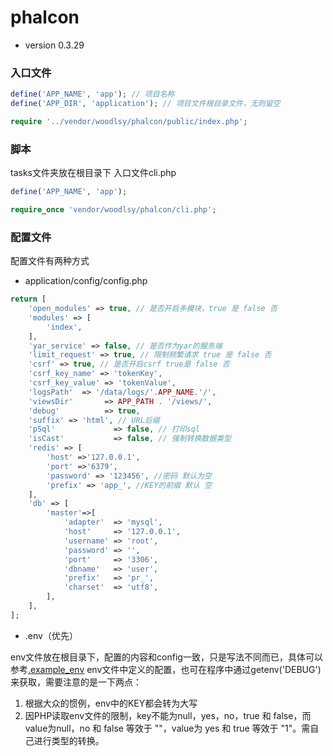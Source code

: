 # phalcon
- version 0.3.29
### 入口文件
```php
define('APP_NAME', 'app'); // 项目名称
define('APP_DIR', 'application'); // 项目文件根目录文件，无则留空

require '../vendor/woodlsy/phalcon/public/index.php';
```
### 脚本
tasks文件夹放在根目录下
入口文件cli.php
```php
define('APP_NAME', 'app');

require_once 'vendor/woodlsy/phalcon/cli.php';
```

### 配置文件
配置文件有两种方式
- application/config/config.php
```php
return [
    'open_modules' => true, // 是否开启多模块，true 是 false 否
    'modules' => [
        'index',
    ],
    'yar_service' => false, // 是否作为yar的服务端
    'limit_request' => true, // 限制频繁请求 true 是 false 否
    'csrf' => true, // 是否开启csrf true是 false 否
    'csrf_key_name' => 'tokenKey',
    'csrf_key_value' => 'tokenValue',
    'logsPath'  => '/data/logs/'.APP_NAME.'/',
    'viewsDir'       => APP_PATH . '/views/',
    'debug'          => true,
    'suffix' => 'html', // URL后缀
    'pSql'             => false, // 打印sql
    'isCast'           => false, // 强制转换数据类型
    'redis' => [
        'host' =>'127.0.0.1',
        'port' =>'6379',
        'password' => '123456', //密码 默认为空
        'prefix' => 'app_', //KEY的前缀 默认 空
    ],
    'db' => [
        'master'=>[
            'adapter'  => 'mysql',
            'host'     => '127.0.0.1',
            'username' => 'root',
            'password' => '',
            'port'     => '3306',
            'dbname'   => 'user',
            'prefix'   => 'pr_',
            'charset'  => 'utf8',
        ],
    ],
];
```

- .env（优先）

env文件放在根目录下，配置的内容和config一致，只是写法不同而已，具体可以参考[.example_env](.example_env)
env文件中定义的配置，也可在程序中通过getenv('DEBUG')来获取，需要注意的是一下两点：
1. 根据大众的惯例，env中的KEY都会转为大写
2. 因PHP读取env文件的限制，key不能为null，yes，no，true 和 false，而value为null，no 和 false 等效于 ""，value为 yes 和 true 等效于 "1"。需自己进行类型的转换。